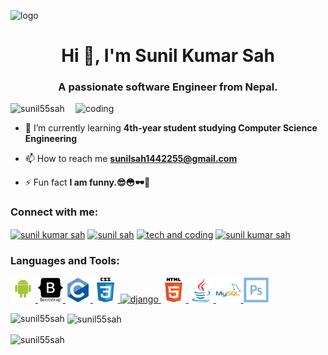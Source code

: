 ![logo](https://github.com/sunil55sah/sunil55sah/blob/main/programming-background-collage.jpg)

<h1 align="center">Hi 👋, I'm Sunil Kumar Sah</h1>
<h3 align="center">A passionate software Engineer from Nepal.</h3>

<img align="right" alt="coding" width="400" src="https://media3.giphy.com/media/RbDKaczqWovIugyJmW/200.gif?cid=790b7611rs7ehiume1k770z04jnkh93rx60t84i3n2wdq4rh&rid=200.gif&ct=g">

<p align="left"> <img src="https://komarev.com/ghpvc/?username=sunil55sah&label=Profile%20views&color=0e75b6&style=flat" alt="sunil55sah" /> </p>

- 🌱 I’m currently learning **4th-year student studying Computer Science Engineering**

- 📫 How to reach me **sunilsah1442255@gmail.com**

- ⚡ Fun fact **I am funny.😎😳🕶🤏**

<h3 align="left">Connect with me:</h3>
<p align="left">
<a href="[https://linkedin.com/in/sunil kumar sah](https://www.linkedin.com/in/sunil-sah-7337s/)" target="blank"><img align="center" src="https://raw.githubusercontent.com/rahuldkjain/github-profile-readme-generator/master/src/images/icons/Social/linked-in-alt.svg" alt="sunil kumar sah" height="30" width="40" /></a>
<a href="https://fb.com/sunil sah" target="blank"><img align="center" src="https://raw.githubusercontent.com/rahuldkjain/github-profile-readme-generator/master/src/images/icons/Social/facebook.svg" alt="sunil sah" height="30" width="40" /></a>
<a href="https://www.youtube.com/c/tech and coding" target="blank"><img align="center" src="https://raw.githubusercontent.com/rahuldkjain/github-profile-readme-generator/master/src/images/icons/Social/youtube.svg" alt="tech and coding" height="30" width="40" /></a>
<a href="https://www.hackerrank.com/sunil kumar sah" target="blank"><img align="center" src="https://raw.githubusercontent.com/rahuldkjain/github-profile-readme-generator/master/src/images/icons/Social/hackerrank.svg" alt="sunil kumar sah" height="30" width="40" /></a>
</p>

<h3 align="left">Languages and Tools:</h3>
<p align="left"> <a href="https://developer.android.com" target="_blank" rel="noreferrer"> <img src="https://raw.githubusercontent.com/devicons/devicon/master/icons/android/android-original-wordmark.svg" alt="android" width="40" height="40"/> </a> <a href="https://getbootstrap.com" target="_blank" rel="noreferrer"> <img src="https://raw.githubusercontent.com/devicons/devicon/master/icons/bootstrap/bootstrap-plain-wordmark.svg" alt="bootstrap" width="40" height="40"/> </a> <a href="https://www.cprogramming.com/" target="_blank" rel="noreferrer"> <img src="https://raw.githubusercontent.com/devicons/devicon/master/icons/c/c-original.svg" alt="c" width="40" height="40"/> </a> <a href="https://www.w3schools.com/css/" target="_blank" rel="noreferrer"> <img src="https://raw.githubusercontent.com/devicons/devicon/master/icons/css3/css3-original-wordmark.svg" alt="css3" width="40" height="40"/> </a> <a href="https://www.djangoproject.com/" target="_blank" rel="noreferrer"> <img src="https://cdn.worldvectorlogo.com/logos/django.svg" alt="django" width="40" height="40"/> </a> <a href="https://www.w3.org/html/" target="_blank" rel="noreferrer"> <img src="https://raw.githubusercontent.com/devicons/devicon/master/icons/html5/html5-original-wordmark.svg" alt="html5" width="40" height="40"/> </a> <a href="https://www.java.com" target="_blank" rel="noreferrer"> <img src="https://raw.githubusercontent.com/devicons/devicon/master/icons/java/java-original.svg" alt="java" width="40" height="40"/> </a> <a href="https://www.mysql.com/" target="_blank" rel="noreferrer"> <img src="https://raw.githubusercontent.com/devicons/devicon/master/icons/mysql/mysql-original-wordmark.svg" alt="mysql" width="40" height="40"/> </a> <a href="https://www.photoshop.com/en" target="_blank" rel="noreferrer"> <img src="https://raw.githubusercontent.com/devicons/devicon/master/icons/photoshop/photoshop-line.svg" alt="photoshop" width="40" height="40"/> </a> </p>

<p><img align="left" src="https://github-readme-stats.vercel.app/api/top-langs?username=sunil55sah&show_icons=true&locale=en&layout=compact" alt="sunil55sah" /></p>

<p>&nbsp;<img align="center" src="https://github-readme-stats.vercel.app/api?username=sunil55sah&show_icons=true&locale=en" alt="sunil55sah" /></p>

<p><img align="center" src="https://github-readme-streak-stats.herokuapp.com/?user=sunil55sah&" alt="sunil55sah" /></p>
